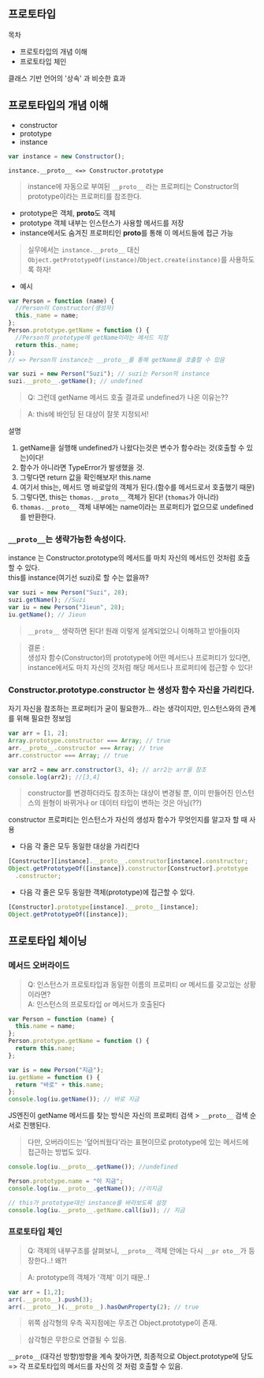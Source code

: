 ## 프로토타입

목차

- 프로토타입의 개념 이해
- 프로토타입 체인

클래스 기반 언어의 '상속' 과 비슷한 효과

## 프로토타입의 개념 이해

- constructor
- prototype
- instance

```js
var instance = new Constructor();
```

`instance.__proto__ <=> Constructor.prototype`

> instance에 자동으로 부여된 `__proto__` 라는 프로퍼티는 Constructor의 prototype이라는 프로퍼티를 참조한다.

- prototype은 객체, **proto**도 객체
- prototype 객체 내부는 인스턴스가 사용할 메서드를 저장
- instance에서도 숨겨진 프로퍼티인 **proto**를 통해 이 메서드들에 접근 가능

> 실무에서는 `instance.__proto__` 대신 `Object.getPrototypeOf(instance)`/`Object.create(instance)`를 사용하도록 하자!

- 예시

```js
var Person = function (name) {
  //Person이 Constructor(생성자)
  this._name = name;
};
Person.prototype.getName = function () {
  //Person의 prototype에 getName이라는 메서드 지정
  return this._name;
};
// => Person의 instance는 __proto__를 통해 getName을 호출할 수 있음
```

```js
var suzi = new Person("Suzi"); // suzi는 Person의 instance
suzi.__proto__.getName(); // undefined
```

> Q: 그런데 getName 메서드 호출 결과로 undefined가 나온 이유는??

> A: this에 바인딩 된 대상이 잘못 지정되서!

설명

1. getName을 실행해 undefined가 나왔다는것은 변수가 함수라는 것(호출할 수 있는)이다!
2. 함수가 아니라면 TypeError가 발생했을 것.
3. 그렇다면 return 값을 확인해보자! this.name
4. 여기서 this는, 메서드 명 바로앞의 객체가 된다.(함수를 메서드로서 호출했기 때문)
5. 그렇다면, this는 `thomas.__proto__` 객체가 된다! (`thomas`가 아니라)
6. `thomas.__proto__` 객체 내부에는 name이라는 프로퍼티가 없으므로 undefined를 반환한다.

### `__proto__`는 생략가능한 속성이다.

instance 는 Constructor.prototype의 메서드를 마치 자신의 메서드인 것처럼 호출 할 수 있다.<br>
this를 instance(여기선 suzi)로 할 수는 없을까?

```js
var suzi = new Person("Suzi", 28);
suzi.getName(); //Suzi
var iu = new Person("Jieun", 28);
iu.getName(); // Jieun
```

> `__proto__` 생략하면 된다! 원래 이렇게 설계되었으니 이해하고 받아들이자

> 결론 :<br>생성자 함수(Constructor)의 prototype에 어떤 메서드나 프로퍼티가 있다면,<br> instance에서도 마치 자신의 것처럼 해당 메서드나 프로퍼티에 접근할 수 있다!

### Constructor.prototype.constructor 는 생성자 함수 자신을 가리킨다.

자기 자신을 참조하는 프로퍼티가 굳이 필요한가... 라는 생각이지만, 인스턴스와의 관계를 위해 필요한 정보임

```js
var arr = [1, 2];
Array.prototype.constructor === Array; // true
arr.__proto__.constructor === Array; // true
arr.constructor === Array; // true

var arr2 = new arr.constructor(3, 4); // arr2는 arr을 참조
console.log(arr2); //[3,4]
```

> constructor를 변경하더라도 참조하는 대상이 변경될 뿐, 이미 만들어진 인스턴스의 원형이 바뀌거나 or 데이터 타입이 변하는 것은 아님(??)

constructor 프로퍼티는 인스턴스가 자신의 생성자 함수가 무엇인지를 알고자 할 때 사용

- 다음 각 줄은 모두 동일한 대상을 가리킨다

```js
[Constructor][instance].__proto__.constructor[instance].constructor;
Object.getPrototypeOf([instance]).constructor[Constructor].prototype
  .constructor;
```

- 다음 각 줄은 모두 동일한 객체(prototype)에 접근할 수 있다.

```js
[Constructor].prototype[instance].__proto__[instance];
Object.getPrototypeOf([instance]);
```

## 프로토타입 체이닝

### 메서드 오버라이드

> Q: 인스턴스가 프로토타입과 동일한 이름의 프로퍼티 or 메서드를 갖고있는 상황이라면?<br>
> A: 인스턴스의 프로토타입 or 메서드가 호출된다

```js
var Person = function (name) {
  this.name = name;
};
Person.prototype.getName = function () {
  return this.name;
};

var is = new Person("지금");
iu.getName = function () {
  return "바로" + this.name;
};
console.log(iu.getName()); // 바로 지금
```

JS엔진이 getName 메서드를 찾는 방식은 자신의 프로퍼티 검색 > `__proto__` 검색 순서로 진행된다.

> 다만, 오버라이드는 '덮어씌웠다'라는 표현이므로 prototype에 있는 메서드에 접근하는 방법도 있다.

```js
console.log(iu.__proto__.getName()); //undefined

Person.prototype.name = "이 지금";
console.log(iu.__proto__.getName()); //이지금

// this가 prototype대신 instance를 바라보도록 설정
console.log(iu.__proto__.getName.call(iu)); // 지금
```

### 프로토타입 체인

> Q: 객체의 내부구조를 살펴보니, `__proto__` 객체 안에는 다시 `__pr oto__`가 등장한다..! 왜?!

> A: prototype의 객체가 '객체' 이기 때문..!

```js
var arr = [1,2];
arr(.__proto__).push(3);
arr(.__proto__)(.__proto__).hasOwnProperty(2); // true
```

> 위쪽 삼각형의 우측 꼭지점에는 무조건 Object.prototype이 존재.

> 삼각형은 무한으로 연결될 수 있음.

`__proto__`(대각선 방향)방향을 계속 찾아가면, 최종적으로 Object.prototype에 당도
=> 각 프로토타입의 메서드를 자신의 것 처럼 호출할 수 있음.
